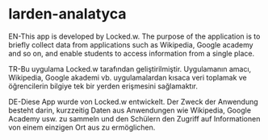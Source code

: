 # larden-analatyca
 
EN-This app is developed by Locked.w. The purpose of the application is to briefly collect data from applications such as Wikipedia, Google academy and so on, and enable students to access information from a single place.

TR-Bu uygulama Locked.w tarafından geliştirilmiştir. Uygulamanın amacı, Wikipedia, Google akademi vb. uygulamalardan kısaca veri toplamak ve öğrencilerin bilgiye tek bir yerden erişmesini sağlamaktır.

DE-Diese App wurde von Locked.w entwickelt. Der Zweck der Anwendung besteht darin, kurzzeitig Daten aus Anwendungen wie Wikipedia, Google Academy usw. zu sammeln und den Schülern den Zugriff auf Informationen von einem einzigen Ort aus zu ermöglichen.